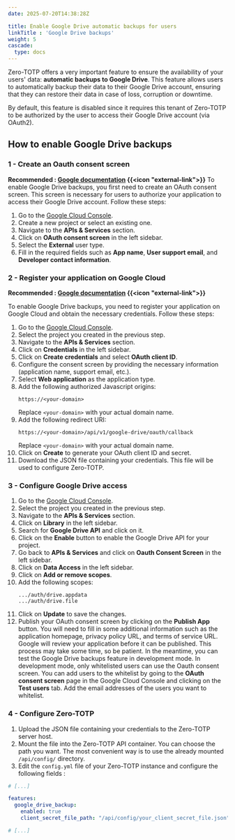 ```yaml
---
date: 2025-07-20T14:38:28Z

title: Enable Google Drive automatic backups for users
linkTitle : 'Google Drive backups'
weight: 5
cascade:
  type: docs
---
```


Zero-TOTP offers a very important feature to ensure the availability of your users' data: **automatic backups to Google Drive**. This feature allows users to automatically backup their data to their Google Drive account, ensuring that they can restore their data in case of loss, corruption or downtime. 

By default, this feature is disabled since it requires this tenant of Zero-TOTP to be authorized by the user to access their Google Drive account (via OAuth2).

## How to enable Google Drive backups
### 1 - Create an Oauth consent screen 
**Recommended : [Google documentation](https://developers.google.com/identity/protocols/oauth2) {{<icon "external-link">}}**
To enable Google Drive backups, you first need to create an OAuth consent screen. This screen is necessary for users to authorize your application to access their Google Drive account. Follow these steps:
1. Go to the [Google Cloud Console](https://console.cloud.google.com/).
2. Create a new project or select an existing one.
3. Navigate to the **APIs & Services** section.
4. Click on **OAuth consent screen** in the left sidebar.
5. Select the **External** user type.
6. Fill in the required fields such as **App name**, **User support email**, and **Developer contact information**.

### 2 - Register your application on Google Cloud
**Recommended : [Google documentation](https://developers.google.com/identity/protocols/oauth2) {{<icon "external-link">}}**


To enable Google Drive backups, you need to register your application on Google Cloud and obtain the necessary credentials. Follow these steps:
1. Go to the [Google Cloud Console](https://console.cloud.google.com/).
2. Select the project you created in the previous step.
3. Navigate to the **APIs & Services** section.
4. Click on **Credentials** in the left sidebar.
5. Click on **Create credentials** and select **OAuth client ID**.
6. Configure the consent screen by providing the necessary information (application name, support email, etc.).
7. Select **Web application** as the application type.
8. Add the following authorized Javascript origins:
   ```
   https://<your-domain>
   ```
   Replace `<your-domain>` with your actual domain name.
9. Add the following redirect URI:
   ```
   https://<your-domain>/api/v1/google-drive/oauth/callback
   ```
   Replace `<your-domain>` with your actual domain name.
9. Click on **Create** to generate your OAuth client ID and secret.
10. Download the JSON file containing your credentials. This file will be used to configure Zero-TOTP.

### 3 - Configure Google Drive access
1. Go to the [Google Cloud Console](https://console.cloud.google.com/).
2. Select the project you created in the previous step.
3. Navigate to the **APIs & Services** section.
4. Click on **Library** in the left sidebar.
5. Search for **Google Drive API** and click on it.
6. Click on the **Enable** button to enable the Google Drive API for your project.
7. Go back to **APIs & Services** and click on **Oauth Consent Screen** in the left sidebar.
8. Click on **Data Access** in the left sidebar.
9. Click on **Add or remove scopes**.
10. Add the following scopes:
    ```
    .../auth/drive.appdata
    .../auth/drive.file
    ```
11. Click on **Update** to save the changes.
12. Publish your OAuth consent screen by clicking on the **Publish App** button. You will need to fill in some additional information such as the application homepage, privacy policy URL, and terms of service URL. Google will review your application before it can be published. This process may take some time, so be patient. In the meantime, you can test the Google Drive backups feature in development mode. In development mode, only whitelisted users can use the Oauth consent screen. You can add users to the whitelist by going to the **OAuth consent screen** page in the Google Cloud Console and clicking on the **Test users** tab. Add the email addresses of the users you want to whitelist.

### 4 - Configure Zero-TOTP
1. Upload the JSON file containing your credentials to the Zero-TOTP server host. 
2. Mount the file into the Zero-TOTP API container. You can choose the path you want. The most convenient way is to use the already mounted `/api/config/` directory. 
3. Edit the `config.yml` file of your Zero-TOTP instance and configure the following fields : 
```yaml  {filename="config.yml (partial)"}
# [...]

features:
  google_drive_backup:
    enabled: true
    client_secret_file_path: "/api/config/your_client_secret_file.json" # Path to the JSON file containing your credentials

# [...]
```



